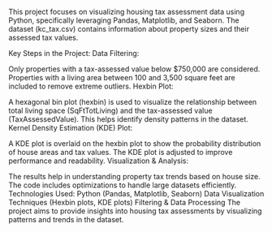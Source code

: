This project focuses on visualizing housing tax assessment data using Python, specifically leveraging Pandas, Matplotlib, and Seaborn. The dataset (kc_tax.csv) contains information about property sizes and their assessed tax values.

Key Steps in the Project:
Data Filtering:

Only properties with a tax-assessed value below $750,000 are considered.
Properties with a living area between 100 and 3,500 square feet are included to remove extreme outliers.
Hexbin Plot:

A hexagonal bin plot (hexbin) is used to visualize the relationship between total living space (SqFtTotLiving) and the tax-assessed value (TaxAssessedValue).
This helps identify density patterns in the dataset.
Kernel Density Estimation (KDE) Plot:

A KDE plot is overlaid on the hexbin plot to show the probability distribution of house areas and tax values.
The KDE plot is adjusted to improve performance and readability.
Visualization & Analysis:

The results help in understanding property tax trends based on house size.
The code includes optimizations to handle large datasets efficiently.
Technologies Used:
Python (Pandas, Matplotlib, Seaborn)
Data Visualization Techniques (Hexbin plots, KDE plots)
Filtering & Data Processing
The project aims to provide insights into housing tax assessments by visualizing patterns and trends in the dataset.

